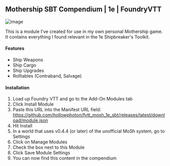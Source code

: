 ## Mothership SBT Compendium | 1e | FoundryVTT
![image](https://github.com/hollowphoton/fvtt_mosh_1e_sbt/assets/17795348/7ca46a6d-2c6d-448e-866a-a9cfbedee1ef)

This is a module I've created for use in my own personal Mothership game. It contains everything I found relevant in the 1e Shipbreaker's Toolkit.

#### Features
- Ship Weapons
- Ship Cargo
- Ship Upgrades
- Rolltables (Contraband, Salvage)

#### Installation
 1. Load up Foundry VTT and go to the Add-On Modules tab
 2. Click Install Module
 3. Paste this URL into the Manifest URL field: https://github.com/hollowphoton/fvtt_mosh_1e_sbt/releases/latest/download/module.json
 4. Hit Install
 5. In a world that uses v0.4.4 (or later) of the unofficial MoSh system, go to Settings
 6. Click on Manage Modules
 7. Check the box next to this Module
 8. Click Save Module Settings
 9. You can now find this content in the compendium

